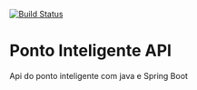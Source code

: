 [![Build Status](https://travis-ci.org/rsilvamagalhaes/ponto-inteligente-api.svg?branch=master)](https://travis-ci.org/rsilvamagalhaes/ponto-inteligente-api)
# Ponto Inteligente API
Api do ponto inteligente  com java e Spring Boot
